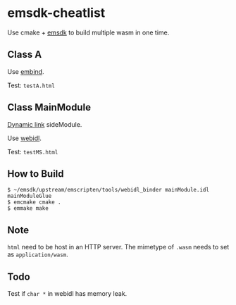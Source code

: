 # emsdk-cheatlist

Use cmake + [emsdk](https://emscripten.org/index.html) to build multiple wasm in one time.



## Class A

Use [embind](https://emscripten.org/docs/porting/connecting_cpp_and_javascript/embind.html).

Test: `testA.html`




## Class MainModule

[Dynamic link](https://github.com/emscripten-core/emscripten/wiki/Linking) sideModule.

Use [webidl](https://emscripten.org/docs/porting/connecting_cpp_and_javascript/WebIDL-Binder.html).

Test: `testMS.html`



## How to Build

```shell
$ ~/emsdk/upstream/emscripten/tools/webidl_binder mainModule.idl mainModuleGlue
$ emcmake cmake .
$ emmake make
``` 



## Note

`html` need to be host in an HTTP server. The mimetype of `.wasm` needs to set as `application/wasm`.



## Todo

Test if `char *` in webidl has memory leak.
